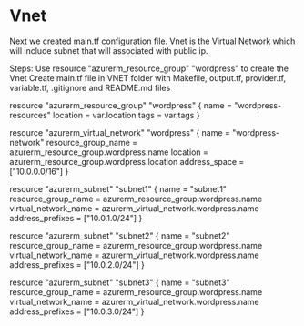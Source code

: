 # Vnet 
Next we created main.tf configuration file. Vnet is the Virtual Network which will include subnet that will associated with public ip. 

Steps: 
Use resource "azurerm_resource_group" "wordpress" to create the Vnet
Create main.tf file in VNET folder with Makefile, output.tf, provider.tf, variable.tf, .gitignore and README.md files 

resource "azurerm_resource_group" "wordpress" {
  name     = "wordpress-resources"
  location = var.location
  tags     = var.tags
}


resource "azurerm_virtual_network" "wordpress" {
  name                = "wordpress-network"
  resource_group_name = azurerm_resource_group.wordpress.name
  location            = azurerm_resource_group.wordpress.location
  address_space       = ["10.0.0.0/16"]
}


resource "azurerm_subnet" "subnet1" {
  name                 = "subnet1"
  resource_group_name  = azurerm_resource_group.wordpress.name
  virtual_network_name = azurerm_virtual_network.wordpress.name
  address_prefixes     = ["10.0.1.0/24"]
}


resource "azurerm_subnet" "subnet2" {
  name                 = "subnet2"
  resource_group_name  = azurerm_resource_group.wordpress.name
  virtual_network_name = azurerm_virtual_network.wordpress.name
  address_prefixes     = ["10.0.2.0/24"]
}


resource "azurerm_subnet" "subnet3" {
  name                 = "subnet3"
  resource_group_name  = azurerm_resource_group.wordpress.name
  virtual_network_name = azurerm_virtual_network.wordpress.name
  address_prefixes     = ["10.0.3.0/24"]
}
